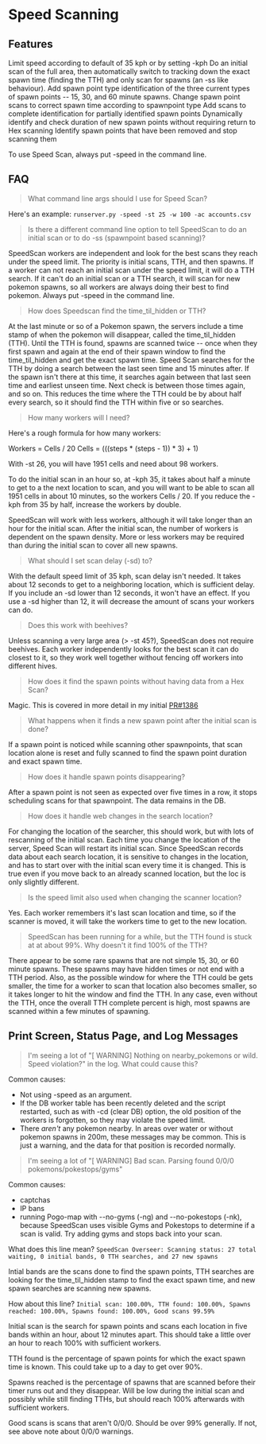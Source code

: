 # Speed Scanning

## Features

Limit speed according to default of 35 kph or by setting -kph
Do an initial scan of the full area, then automatically switch to tracking down the exact spawn time (finding the TTH) and only scan for spawns (an -ss like behaviour).
Add spawn point type identification of the three current types of spawn points -- 15, 30, and 60 minute spawns.
Change spawn point scans to correct spawn time according to spawnpoint type
Add scans to complete identification for partially identified spawn points
Dynamically identify and check duration of new spawn points without requiring return to Hex scanning
Identify spawn points that have been removed and stop scanning them

To use Speed Scan, always put -speed in the command line.

## FAQ

> What command line args should I use for Speed Scan?

Here's an example: `runserver.py -speed -st 25 -w 100 -ac accounts.csv`

> Is there a different command line option to tell SpeedScan to do an initial scan or to do -ss (spawnpoint based scanning)?

SpeedScan workers are independent and look for the best scans they reach under the speed limit. The priority is initial scans, TTH, and then spawns. If a worker can not reach an initial scan under the speed limit, it will do a TTH search. If it can't do an initial scan or a TTH search, it will scan for new pokemon spawns, so all workers are always doing their best to find pokemon. Always put -speed in the command line.

> How does Speedscan find the time_til_hidden or TTH?

At the last minute or so of a Pokemon spawn, the servers include a time stamp of when the pokemon will disappear, called the time_til_hidden (TTH). Until the TTH is found, spawns are scanned twice -- once when they first spawn and again at the end of their spawn window to find the time_til_hidden and get the exact spawn time. Speed Scan searches for the TTH by doing a search between the last seen time and 15 minutes after. If the spawn isn't there at this time, it searches again between that last seen time and earliest unseen time. Next check is between those times again, and so on. This reduces the time where the TTH could be by about half every search, so it should find the TTH within five or so searches.

>How many workers will I need?

Here's a rough formula for how many workers:

Workers = Cells / 20
Cells = (((steps * (steps - 1)) * 3) + 1)

With -st 26, you will have 1951 cells and need about 98 workers.

To do the initial scan in an hour so, at -kph 35, it takes about half a minute to get to a the next location to scan, and you will want to be able to scan all 1951 cells in about 10 minutes, so the workers Cells / 20. If you reduce the -kph from 35 by half, increase the workers by double.

SpeedScan will work with less workers, although it will take longer than an hour for the initial scan. After the initial scan, the number of workers is dependent on the spawn density. More or less workers may be required than during the initial scan to cover all new spawns.

> What should I set scan delay (-sd) to?

With the default speed limit of 35 kph, scan delay isn't needed. It takes about 12 seconds to get to a neighboring location, which is sufficient delay. If you include an -sd lower than 12 seconds, it won't have an effect. If you use a -sd higher than 12, it will decrease the amount of scans your workers can do.

> Does this work with beehives?

Unless scanning a very large area (> -st 45?), SpeedScan does not require beehives. Each worker independently looks for the best scan it can do closest to it, so they work well together without fencing off workers into different hives.

> How does it find the spawn points without having data from a Hex Scan?

Magic. This is covered in more detail in my initial [PR#1386](https://github.com/PokemonGoMap/PokemonGo-Map/pull/1386)

> What happens when it finds a new spawn point after the initial scan is done?

If a spawn point is noticed while scanning other spawnpoints, that scan location alone is reset and fully scanned to find the spawn point duration and exact spawn time.

> How does it handle spawn points disappearing?

After a spawn point is not seen as expected over five times in a row, it stops scheduling scans for that spawnpoint. The data remains in the DB.

> How does it handle web changes in the search location?

For changing the location of the searcher, this should work, but with lots of rescanning of the initial scan. Each time you change the location of the server, Speed Scan will restart its initial scan. Since SpeedScan records data about each search location, it is sensitive to changes in the location, and has to start over with the initial scan every time it is changed. This is true even if you move back to an already scanned location, but the loc is only slightly different.

> Is the speed limit also used when changing the scanner location?

Yes. Each worker remembers it's last scan location and time, so if the scanner is moved, it will take the workers  time to get to the new location.

> SpeedScan has been running for a while, but the TTH found is stuck at at about 99%. Why doesn't it find 100% of the TTH?

There appear to be some rare spawns that are not simple 15, 30, or 60 minute spawns. These spawns may have hidden times or not end with a TTH period. Also, as the possible window for where the TTH could be gets smaller, the time for a worker to scan that location also becomes smaller, so it takes longer to hit the window and find the TTH. In any case, even without the TTH, once the overall TTH complete percent is high, most spawns are scanned within a few minutes of spawning.

## Print Screen, Status Page, and Log Messages

> I'm seeing a lot of "[ WARNING] Nothing on nearby_pokemons or wild. Speed violation?" in the log. What could cause this?

Common causes:
* Not using -speed as an argument.
* If the DB worker table has been recently deleted and the script restarted, such as with -cd (clear DB) option, the old position of the workers is forgotten, so they may violate the speed limit.
* There *aren't* any pokemon nearby. In areas over water or without pokemon spawns in 200m, these messages may be common. This is just a warning, and the data for that position is recorded normally.

> I'm seeing a lot of "[ WARNING] Bad scan. Parsing found 0/0/0 pokemons/pokestops/gyms"

Common causes:
* captchas
* IP bans
* running Pogo-map with --no-gyms (-ng) and --no-pokestops (-nk), because SpeedScan uses visible Gyms and Pokestops to determine if a scan is valid. Try adding gyms and stops back into your scan.

What does this line mean? `SpeedScan Overseer: Scanning status: 27 total waiting, 0 initial bands, 0 TTH searches, and 27 new spawns`

Intial bands are the scans done to find the spawn points, TTH searches are looking for the time_til_hidden stamp to find the exact spawn time, and new spawn searches are scanning new spawns.

How about this line? `Initial scan: 100.00%, TTH found: 100.00%, Spawns reached: 100.00%, Spawns found: 100.00%, Good scans 99.59%`

Initial scan is the search for spawn points and scans each location in five bands within an hour, about 12 minutes apart. This should take a little over an hour to reach 100% with sufficient workers.

TTH found is the percentage of spawn points for which the exact spawn time is known. This could take up to a day to get over 90%.

Spawns reached is the percentage of spawns that are scanned before their timer runs out and they disappear. Will be low during the initial scan and possibly while still finding TTHs, but should reach 100% afterwards with sufficient workers.

Good scans is scans that aren't 0/0/0. Should be over 99% generally. If not, see above note about 0/0/0 warnings.
